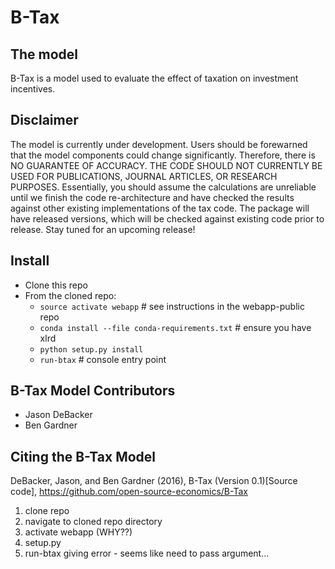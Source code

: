 # B-Tax

## The model
B-Tax is a model used to evaluate the effect of taxation on investment incentives.

## Disclaimer
The model is currently under development. Users should be forewarned that the model components could change significantly. Therefore, there is NO GUARANTEE OF ACCURACY. THE CODE SHOULD NOT CURRENTLY BE USED FOR PUBLICATIONS, JOURNAL ARTICLES, OR RESEARCH PURPOSES. Essentially, you should assume the calculations are unreliable until we finish the code re-architecture and have checked the results against other existing implementations of the tax code. The package will have released versions, which will be checked against existing code prior to release. Stay tuned for an upcoming release!


## Install

 * Clone this repo
 * From the cloned repo:
   * `source activate webapp` # see instructions in the webapp-public repo
   * `conda install --file conda-requirements.txt` # ensure you have xlrd
   * `python setup.py install`
   * `run-btax` # console entry point

## B-Tax Model Contributors
 * Jason DeBacker
 * Ben Gardner

## Citing the B-Tax Model
 DeBacker, Jason, and Ben Gardner (2016), B-Tax (Version 0.1)[Source code], https://github.com/open-source-economics/B-Tax


1) clone repo
2) navigate to cloned repo directory
3) activate webapp (WHY??)
4) setup.py
5) run-btax giving error - seems like need to pass argument...
